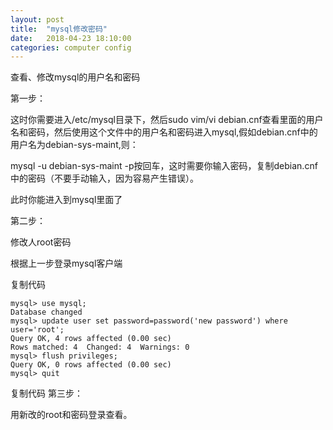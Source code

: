 ```yaml
---
layout: post
title:  "mysql修改密码"
date:   2018-04-23 18:10:00
categories: computer config
---
```


查看、修改mysql的用户名和密码

第一步：

这时你需要进入/etc/mysql目录下，然后sudo vim/vi debian.cnf查看里面的用户名和密码，然后使用这个文件中的用户名和密码进入mysql,假如debian.cnf中的用户名为debian-sys-maint,则：

mysql -u debian-sys-maint -p按回车，这时需要你输入密码，复制debian.cnf中的密码（不要手动输入，因为容易产生错误）。

此时你能进入到mysql里面了

第二步：

修改人root密码

根据上一步登录mysql客户端

复制代码
```
mysql> use mysql;
Database changed
mysql> update user set password=password('new password') where user='root';
Query OK, 4 rows affected (0.00 sec)
Rows matched: 4  Changed: 4  Warnings: 0
mysql> flush privileges;
Query OK, 0 rows affected (0.00 sec)
mysql> quit
```
复制代码
第三步：

用新改的root和密码登录查看。
